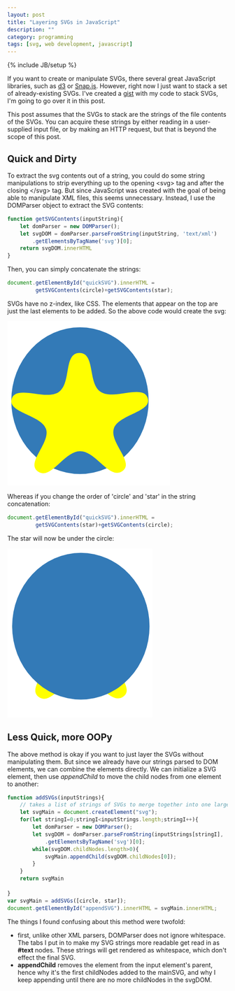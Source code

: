 ```yaml
---
layout: post
title: "Layering SVGs in JavaScript"
description: ""
category: programming
tags: [svg, web development, javascript]
---
```

{% include JB/setup %}

If you want to create or manipulate SVGs, there several great JavaScript libraries, such
as [d3](https://d3js.org/) or [Snap.js](http://snapsvg.io/). However, right now I just
want to stack a set of already-existing SVGs. I've created a
[gist](https://gist.github.com/CatherineH/5d923ec585acdb89ab2df34c095a681c) with my code
to stack SVGs, I'm going to go over it in this post.

This post assumes that the SVGs to stack are the strings of the file contents of the SVGs.
 You can acquire these strings by either reading in a user-supplied input file, or by
 making an HTTP request, but that is beyond the scope of this post.

Quick and Dirty
---------------

To extract the svg contents out of a string, you could do some string manipulations to
strip everything up to the opening \<svg\> tag and after the closing \</svg\> tag. But
since JavaScript was created with the goal of being able to manipulate XML files, this
seems unnecessary. Instead, I use the DOMParser object to extract the SVG contents:

```javascript
function getSVGContents(inputString){
    let domParser = new DOMParser();
    let svgDOM = domParser.parseFromString(inputString, 'text/xml')
        .getElementsByTagName('svg')[0];
    return svgDOM.innerHTML
}
```

Then, you can simply concatenate the strings:

```javascript
document.getElementById("quickSVG").innerHTML =
         getSVGContents(circle)+getSVGContents(star);
```

SVGs have no z-index, like CSS. The elements that appear on the top are just the last
elements to be added. So the above code would create the svg:

![star over circle SVG](https://raw.githubusercontent.com/CatherineH/CatherineH.github.io/master/_posts/images/layering_svgs/star_over_circle.png)

Whereas if you change the order of 'circle' and 'star' in the string concatenation:

```javascript
document.getElementById("quickSVG").innerHTML =
         getSVGContents(star)+getSVGContents(circle);
```

The star will now be under the circle:

![circle over star SVG](https://raw.githubusercontent.com/CatherineH/CatherineH.github.io/master/_posts/images/layering_svgs/circle_over_star.png)

Less Quick, more OOPy
---------------------

The above method is okay if you want to just layer the SVGs without manipulating them.
But since we already have our strings parsed to DOM elements, we can combine the elements
directly. We can initialize a SVG element, then use *appendChild* to move the child nodes
from one element to another:

```javascript
function addSVGs(inputStrings){
    // takes a list of strings of SVGs to merge together into one large element
    let svgMain = document.createElement("svg");
    for(let stringI=0;stringI<inputStrings.length;stringI++){
        let domParser = new DOMParser();
        let svgDOM = domParser.parseFromString(inputStrings[stringI], 'text/xml')
            .getElementsByTagName('svg')[0];
        while(svgDOM.childNodes.length>0){
            svgMain.appendChild(svgDOM.childNodes[0]);
        }
    }
    return svgMain

}
var svgMain = addSVGs([circle, star]);
document.getElementById("appendSVG").innerHTML = svgMain.innerHTML;
```

The things I found confusing about this method were twofold:

- first, unlike other XML parsers, DOMParser does not ignore whitespace. The tabs I put
in to make my SVG strings more readable get read in as **#text** nodes. These strings will
get rendered as whitespace, which don't effect the final SVG.
- **appendChild** removes the element from the input element's parent, hence why it's the
first childNodes added to the mainSVG, and why I keep appending until there are no more
childNodes in the svgDOM.
